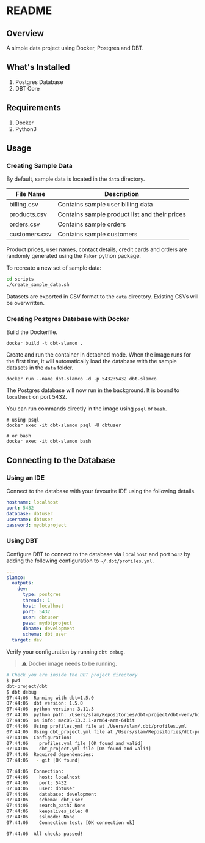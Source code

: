 # README

## Overview

A simple data project using Docker, Postgres and DBT.

## What's Installed

1. Postgres Database
2. DBT Core

## Requirements

1. Docker
2. Python3

## Usage

### Creating Sample Data

By default, sample data is located in the `data` directory.

| File Name        | Description                                   |
| ---------------- | --------------------------------------------- |
| billing.csv      | Contains sample user billing data             |
| products.csv     | Contains sample product list and their prices |
| orders.csv       | Contains sample orders                        |
| customers.csv    | Contains sample customers                     |

Product prices, user names, contact details, credit cards and orders are
randomly generated using the `Faker` python package.

To recreate a new set of sample data:

```bash
cd scripts
./create_sample_data.sh
```

Datasets are exported in CSV format to the `data` directory. Existing CSVs will
be overwritten.

### Creating Postgres Database with Docker

Build the Dockerfile.

``` shell
docker build -t dbt-slamco .
```

Create and run the container in detached mode. When the image runs for the first
time, it will automatically load the database with the sample datasets in the
`data` folder.

```shell
docker run --name dbt-slamco -d -p 5432:5432 dbt-slamco

```

The Postgres database will now run in the background.
It is bound to `localhost` on port 5432.

You can run commands directly in the image using `psql` or `bash`.

```shell
# using psql
docker exec -it dbt-slamco psql -U dbtuser

# or bash
docker exec -it dbt-slamco bash
```

## Connecting to the Database

### Using an IDE

Connect to the database with your favourite IDE using the following
details.

```yaml
hostname: localhost
port: 5432
database: dbtuser
username: dbtuser
password: mydbtproject
```

### Using DBT

Configure DBT to connect to the database via `localhost` and port `5432` by
adding the following configuration to `~/.dbt/profiles.yml`.

```yaml
---
slamco:
  outputs:
    dev:
      type: postgres
      threads: 1
      host: localhost
      port: 5432
      user: dbtuser
      pass: mydbtproject
      dbname: development
      schema: dbt_user
  target: dev
```

Verify your configuration by running `dbt debug`.

> :warning: Docker image needs to be running.

```bash
# Check you are inside the DBT project directory
$ pwd
dbt-project/dbt
$ dbt debug
07:44:06  Running with dbt=1.5.0
07:44:06  dbt version: 1.5.0
07:44:06  python version: 3.11.3
07:44:06  python path: /Users/slam/Repositories/dbt-project/dbt-venv/bin/python3.11
07:44:06  os info: macOS-13.3.1-arm64-arm-64bit
07:44:06  Using profiles.yml file at /Users/slam/.dbt/profiles.yml
07:44:06  Using dbt_project.yml file at /Users/slam/Repositories/dbt-project/dbt/dbt_project.yml
07:44:06  Configuration:
07:44:06    profiles.yml file [OK found and valid]
07:44:06    dbt_project.yml file [OK found and valid]
07:44:06  Required dependencies:
07:44:06   - git [OK found]

07:44:06  Connection:
07:44:06    host: localhost
07:44:06    port: 5432
07:44:06    user: dbtuser
07:44:06    database: development
07:44:06    schema: dbt_user
07:44:06    search_path: None
07:44:06    keepalives_idle: 0
07:44:06    sslmode: None
07:44:06    Connection test: [OK connection ok]

07:44:06  All checks passed!
```
